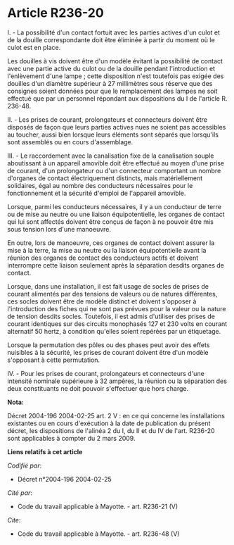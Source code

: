 # Article R236-20

I. - La possibilité d'un contact fortuit avec les parties actives d'un culot et de la douille correspondante doit être
éliminée à partir du moment où le culot est en place.

Les douilles à vis doivent être d'un modèle évitant la possibilité de contact avec une partie active du culot ou de la
douille pendant l'introduction et l'enlèvement d'une lampe ; cette disposition n'est toutefois pas exigée des douilles d'un
diamètre supérieur à 27 millimètres sous réserve que des consignes soient données pour que le remplacement des lampes ne soit
effectué que par un personnel répondant aux dispositions du I de l'article R. 236-48.

II. - Les prises de courant, prolongateurs et connecteurs doivent être disposés de façon que leurs parties actives nues ne
soient pas accessibles au toucher, aussi bien lorsque leurs éléments sont séparés que lorsqu'ils sont assemblés ou en cours
d'assemblage.

III. - Le raccordement avec la canalisation fixe de la canalisation souple aboutissant à un appareil amovible doit être
effectué au moyen d'une prise de courant, d'un prolongateur ou d'un connecteur comportant un nombre d'organes de contact
électriquement distincts, mais matériellement solidaires, égal au nombre des conducteurs nécessaires pour le fonctionnement
et la sécurité d'emploi de l'appareil amovible.

Lorsque, parmi les conducteurs nécessaires, il y a un conducteur de terre ou de mise au neutre ou une liaison
équipotentielle, les organes de contact qui lui sont affectés doivent être conçus de façon à ne pouvoir être mis sous tension
lors d'une manoeuvre.

En outre, lors de manoeuvre, ces organes de contact doivent assurer la mise à la terre, la mise au neutre ou la liaison
équipotentielle avant la réunion des organes de contact des conducteurs actifs et doivent interrompre cette liaison seulement
après la séparation desdits organes de contact.

Lorsque, dans une installation, il est fait usage de socles de prises de courant alimentés par des tensions de valeurs ou de
natures différentes, ces socles doivent être de modèle distinct et doivent s'opposer à l'introduction des fiches qui ne sont
pas prévues pour la valeur ou la nature de tension desdits socles. Toutefois, il est admis d'utiliser des prises de courant
identiques sur des circuits monophasés 127 et 230 volts en courant alternatif 50 hertz, à condition qu'elles soient repérées
par un étiquetage.

Lorsque la permutation des pôles ou des phases peut avoir des effets nuisibles à la sécurité, les prises de courant doivent
être d'un modèle s'opposant à cette permutation.

IV. - Pour les prises de courant, prolongateurs et connecteurs d'une intensité nominale supérieure à 32 ampères, la réunion
ou la séparation des deux constituants ne doit pouvoir s'effectuer que hors charge.

**Nota:**

Décret 2004-196 2004-02-25 art. 2 V : en ce qui concerne les installations existantes ou en cours d'exécution à la date de
publication du présent décret, les dispositions de l'alinéa 2 du I, du II et du IV de l'art. R236-20 sont applicables à
compter du 2 mars 2009.

**Liens relatifs à cet article**

_Codifié par_:

  - Décret n°2004-196 2004-02-25

_Cité par_:

  - Code du travail applicable à Mayotte. - art. R236-21 (V)

_Cite_:

  - Code du travail applicable à Mayotte. - art. R236-48 (V)
